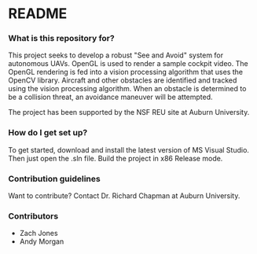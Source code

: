 # README #


### What is this repository for? ###

This project seeks to develop a robust "See and Avoid" system for autonomous UAVs.  OpenGL is used to render a sample cockpit video.  The OpenGL rendering is fed into a vision processing algorithm that uses the OpenCV library.  Aircraft and other obstacles are identified and tracked using the vision processing algorithm.  When an obstacle is determined to be a collision threat, an avoidance maneuver will be attempted.  

The project has been supported by the NSF REU site at Auburn University.

### How do I get set up? ###

To get started, download and install the latest version of MS Visual Studio. Then just open the .sln file.  Build the project in x86 Release mode.

### Contribution guidelines ###

Want to contribute?  Contact Dr. Richard Chapman at Auburn University.

### Contributors ###

* Zach Jones
* Andy Morgan